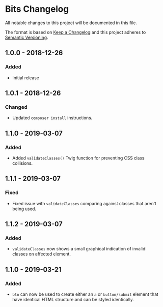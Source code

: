 # Bits Changelog

All notable changes to this project will be documented in this file.

The format is based on [Keep a Changelog](http://keepachangelog.com/) and this project adheres to [Semantic Versioning](http://semver.org/).

## 1.0.0 - 2018-12-26
### Added
- Initial release

## 1.0.1 - 2018-12-26
### Changed
- Updated `composer install` instructions.

## 1.1.0 - 2019-03-07
### Added
- Added `validateClasses()` Twig function for preventing CSS class collisions.

## 1.1.1 - 2019-03-07
### Fixed
- Fixed issue with `validateClasses` comparing against classes that aren't being used.

## 1.1.2 - 2019-03-07
### Added
- `validateClasses` now shows a small graphical indication of invalid classes on affected element.

## 1.1.0 - 2019-03-21
### Added
- `btn` can now be used to create either an `a` or `button/submit` element that have identical HTML structure and can be styled identically.

